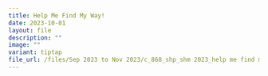 ```yaml
---
title: Help Me Find My Way!
date: 2023-10-01
layout: file
description: ""
image: ""
variant: tiptap
file_url: /files/Sep 2023 to Nov 2023/c_868_shp_shm 2023_help me find my way!.pdf
---
```

